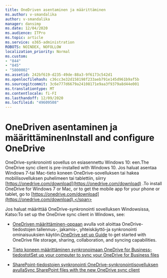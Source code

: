 ```yaml
---
title: OneDriven asentaminen ja määrittäminen
ms.author: v-smandalika
author: v-smandalika
manager: dansimp
ms.date: 12/04/2020
ms.audience: ITPro
ms.topic: article
ms.service: o365-administration
ROBOTS: NOINDEX, NOFOLLOW
localization_priority: Normal
ms.custom:
- "844"
- "845"
- "5800002"
ms.assetid: 242bf619-d235-49de-88a3-9f6173c542d1
ms.openlocfilehash: c36cc3e32d158198f233aeb791e145d961b9af5b
ms.sourcegitcommit: 3c6e777d6679a24108171e9aa3f9379a8d44e001
ms.translationtype: MT
ms.contentlocale: fi-FI
ms.lasthandoff: 12/09/2020
ms.locfileid: "49609508"
---
```

# <a name="install-and-configure-onedrive"></a><span data-ttu-id="b52b6-102">OneDriven asentaminen ja määrittäminen</span><span class="sxs-lookup"><span data-stu-id="b52b6-102">Install and configure OneDrive</span></span>

<span data-ttu-id="b52b6-103">OneDrive-synkronointi sovellus on esiasennettu Windows 10: een.</span><span class="sxs-lookup"><span data-stu-id="b52b6-103">The OneDrive sync client is pre-installed with Windows 10.</span></span> <span data-ttu-id="b52b6-104">Jos haluat asentaa Windows 7-tai Mac-tieto koneen OneDrive-sovelluksen tai hakea mobiilisovelluksen puhelimeen tai tablettiin, siirry [https://onedrive.com/download](https://onedrive.com/download) .</span><span class="sxs-lookup"><span data-stu-id="b52b6-104">To install OneDrive for Windows 7 or Mac, or to get the mobile app for your phone or tablet, go to [https://onedrive.com/download](https://onedrive.com/download).</span></span>
  
<span data-ttu-id="b52b6-105">Jos haluat määrittää OneDrive-synkronointi sovelluksen Windowsissa, Katso:</span><span class="sxs-lookup"><span data-stu-id="b52b6-105">To set up the OneDrive sync client in Windows, see:</span></span>
  
- <span data-ttu-id="b52b6-106">[OneDriven määrittäminen-oppaan](https://admin.microsoft.com/adminportal/home#/modernonboarding/onedrivequickstartguide) avulla voit aloittaa OneDrive-tiedostojen tallennus-, jakamis-, yhteiskäyttö-ja synkronointi ominaisuuksien käytön.</span><span class="sxs-lookup"><span data-stu-id="b52b6-106">[OneDrive set up Guide](https://admin.microsoft.com/adminportal/home#/modernonboarding/onedrivequickstartguide) to get started with OneDrive file storage, sharing, collaboration, and syncing capabilities.</span></span>

- [<span data-ttu-id="b52b6-107">Tieto koneen määrittäminen synkronoimaan OneDrive for Business-tiedostot</span><span class="sxs-lookup"><span data-stu-id="b52b6-107">Set up your computer to sync your OneDrive for Business files</span></span>](https://go.microsoft.com/fwlink/?linkid=533375)

- [<span data-ttu-id="b52b6-108">SharePoint-tiedostojen synkronointi OneDrive-synkronointisovelluksen avulla</span><span class="sxs-lookup"><span data-stu-id="b52b6-108">Sync SharePoint files with the new OneDrive sync client</span></span>](https://go.microsoft.com/fwlink/?linkid=871666)
